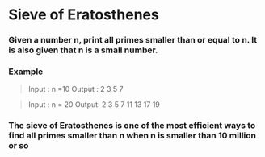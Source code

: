 # **Sieve of Eratosthenes**
### Given a number n, print all primes smaller than or equal to n. It is also given that n is a small number. 

### Example
> Input : n =10
> Output : 2 3 5 7 

> Input : n = 20 
> Output: 2 3 5 7 11 13 17 19


### The sieve of Eratosthenes is one of the most efficient ways to find all primes smaller than n when n is smaller than 10 million or so 